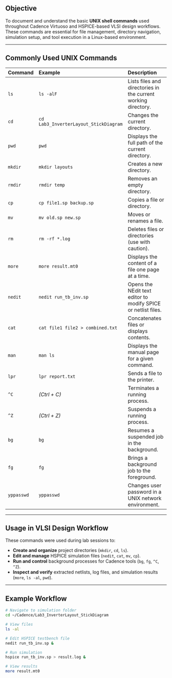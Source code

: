 ## Objective
To document and understand the basic **UNIX shell commands** used throughout Cadence Virtuoso and HSPICE-based VLSI design workflows.  
These commands are essential for file management, directory navigation, simulation setup, and tool execution in a Linux-based environment.

---

## Commonly Used UNIX Commands

| **Command** | **Example** | **Description** |
|:-------------|:------------|:----------------|
| `ls` | `ls -alF` | Lists files and directories in the current working directory. |
| `cd` | `cd Lab3_InverterLayout_StickDiagram` | Changes the current directory. |
| `pwd` | `pwd` | Displays the full path of the current directory. |
| `mkdir` | `mkdir layouts` | Creates a new directory. |
| `rmdir` | `rmdir temp` | Removes an empty directory. |
| `cp` | `cp file1.sp backup.sp` | Copies a file or directory. |
| `mv` | `mv old.sp new.sp` | Moves or renames a file. |
| `rm` | `rm -rf *.log` | Deletes files or directories (use with caution). |
| `more` | `more result.mt0` | Displays the content of a file one page at a time. |
| `nedit` | `nedit run_tb_inv.sp` | Opens the NEdit text editor to modify SPICE or netlist files. |
| `cat` | `cat file1 file2 > combined.txt` | Concatenates files or displays contents. |
| `man` | `man ls` | Displays the manual page for a given command. |
| `lpr` | `lpr report.txt` | Sends a file to the printer. |
| `^C` | *(Ctrl + C)* | Terminates a running process. |
| `^Z` | *(Ctrl + Z)* | Suspends a running process. |
| `bg` | `bg` | Resumes a suspended job in the background. |
| `fg` | `fg` | Brings a background job to the foreground. |
| `yppasswd` | `yppasswd` | Changes user password in a UNIX network environment. |

---

## Usage in VLSI Design Workflow
These commands were used during lab sessions to:

- **Create and organize** project directories (`mkdir`, `cd`, `ls`).  
- **Edit and manage** HSPICE simulation files (`nedit`, `cat`, `mv`, `cp`).  
- **Run and control** background processes for Cadence tools (`bg`, `fg`, `^C`, `^Z`).  
- **Inspect and verify** extracted netlists, log files, and simulation results (`more`, `ls -al`, `pwd`).  

---

## Example Workflow
```bash
# Navigate to simulation folder
cd ~/Cadence/Lab3_InverterLayout_StickDiagram

# View files
ls -al

# Edit HSPICE testbench file
nedit run_tb_inv.sp &

# Run simulation
hspice run_tb_inv.sp > result.log &

# View results
more result.mt0
